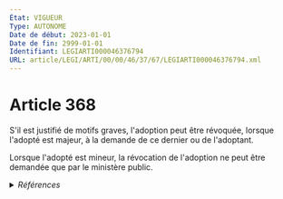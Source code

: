 ```yaml
---
État: VIGUEUR
Type: AUTONOME
Date de début: 2023-01-01
Date de fin: 2999-01-01
Identifiant: LEGIARTI000046376794
URL: article/LEGI/ARTI/00/00/46/37/67/LEGIARTI000046376794.xml
---
```


<h1>Article 368</h1>

S'il est justifié de motifs graves, l'adoption peut être révoquée, lorsque
l'adopté est majeur, à la demande de ce dernier ou de l'adoptant.<br />

Lorsque l'adopté est mineur, la révocation de l'adoption ne peut être demandée
que par le ministère public.


<details>
  <summary><em>Références</em></summary>

  <h2>Articles faisant référence à l'article</h2>
  
  <ul>
    <li>
      <a href="https://legal.tricoteuses.fr//redirection/LEGIARTI000046369160?vers=git&vers=legifrance">Ordonnance n° 2022-1292 du 5 octobre 2022 prise en application de l'article 18 de la loi n° 2022-219 du 21 février 2022 visant à réformer l'adoption - article 12 ENTIEREMENT_MODIF</a> DEPLACEMENT cible
    </li>
    <li>
      <a href="https://legal.tricoteuses.fr//redirection/LEGIARTI000032207536?vers=git&vers=legifrance">Code civil - article 370 AUTONOME MODIFIE, en vigueur du 2016-03-16 au 2023-01-01</a> CONCORDANCE cible
    </li>
  </ul>
  
  <h2>Références faites par l'article</h2>
  
  <ul>
    <li>
      2002-03-04 CITATION cible <a href="https://legal.tricoteuses.fr//redirection/LEGIARTI000006284711?vers=git&vers=legifrance">Loi n° 2002-305 du 4 mars 2002 relative à l'autorité parentale - article 19 AUTONOME VIGUEUR, en vigueur depuis le 2003-01-01</a>
    </li>
    <li>
      2022-10-05 DEPLACEMENT source <a href="https://legal.tricoteuses.fr//redirection/LEGIARTI000046369160?vers=git&vers=legifrance">Ordonnance n° 2022-1292 du 5 octobre 2022 prise en application de l'article 18 de la loi n° 2022-219 du 21 février 2022 visant à réformer l'adoption - article 12 ENTIEREMENT_MODIF</a>
    </li>
    <li>
      2999-01-01 CONCORDANCE source <a href="https://legal.tricoteuses.fr//redirection/LEGIARTI000032207536?vers=git&vers=legifrance">Code civil - article 370 AUTONOME MODIFIE, en vigueur du 2016-03-16 au 2023-01-01</a>
    </li>
  </ul>
</details>

